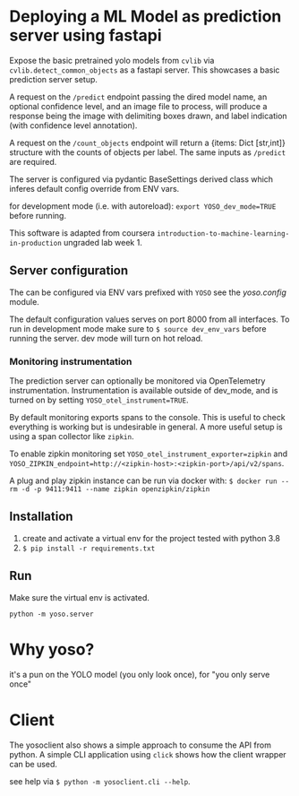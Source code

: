 # Deploying a ML Model as prediction server using fastapi

Expose the basic pretrained yolo models from `cvlib`
via `cvlib.detect_common_objects` as a fastapi server.
This showcases a basic prediction server setup.

A request on the `/predict` endpoint passing the dired model name,
an optional confidence level, and an image file to process, will
produce a response being the image with delimiting boxes drawn,
and label indication (with confidence level annotation).

A request on the `/count_objects` endpoint will return a {items: Dict [str,int]}
structure with the counts of objects per label. The same inputs as `/predict` are required.

The server is configured via pydantic BaseSettings derived class
which inferes default config override from ENV vars.

for development mode (i.e. with autoreload):
`export YOSO_dev_mode=TRUE` before running.

This software is adapted from coursera `introduction-to-machine-learning-in-production`
ungraded lab week 1.


## Server configuration

The can be configured via ENV vars prefixed with `YOSO`
see the *yoso.config* module.

The default configuration values serves on port 8000 from all interfaces.
To run in development mode make sure to `$ source dev_env_vars` before running the server.
dev mode will turn on hot reload.

### Monitoring instrumentation
The prediction server can optionally be monitored via OpenTelemetry
instrumentation.  Instrumentation is available outside of dev_mode,
and is turned on by setting `YOSO_otel_instrument=TRUE`.

By default monitoring exports spans to the console. This is useful to
check everything is working but is undesirable in general. A more
useful setup is using a span collector like `zipkin`.

To enable zipkin monitoring set `YOSO_otel_instrument_exporter=zipkin`
and `YOSO_ZIPKIN_endpoint=http://<zipkin-host>:<zipkin-port>/api/v2/spans`.

A plug and play zipkin instance can be run via docker with:
`$ docker run --rm -d -p 9411:9411 --name zipkin openzipkin/zipkin`








## Installation

1. create and activate a virtual env for the project
   tested with python 3.8
2. `$ pip install -r requirements.txt`

## Run

Make sure the virtual env is activated.

`python -m yoso.server`


# Why yoso?
it's a pun on the YOLO model (you only look once), for "you only serve once"


# Client

The yosoclient also shows a simple approach to consume the API from python.
A simple CLI application using `click` shows how the client wrapper can be used.

see help via `$ python -m yosoclient.cli --help`.
